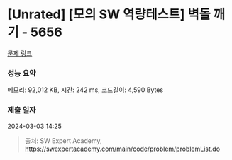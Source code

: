 # [Unrated] [모의 SW 역량테스트] 벽돌 깨기 - 5656 

[문제 링크](https://swexpertacademy.com/main/code/problem/problemDetail.do?contestProbId=AWXRQm6qfL0DFAUo) 

### 성능 요약

메모리: 92,012 KB, 시간: 242 ms, 코드길이: 4,590 Bytes

### 제출 일자

2024-03-03 14:25



> 출처: SW Expert Academy, https://swexpertacademy.com/main/code/problem/problemList.do